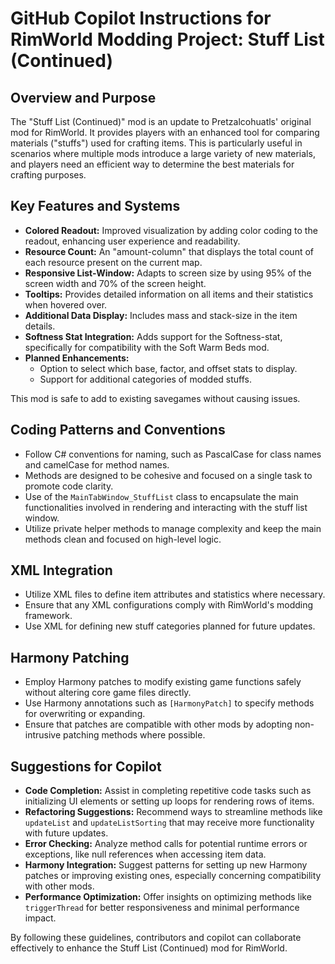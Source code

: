 # GitHub Copilot Instructions for RimWorld Modding Project: Stuff List (Continued)

## Overview and Purpose
The "Stuff List (Continued)" mod is an update to Pretzalcohuatls' original mod for RimWorld. It provides players with an enhanced tool for comparing materials ("stuffs") used for crafting items. This is particularly useful in scenarios where multiple mods introduce a large variety of new materials, and players need an efficient way to determine the best materials for crafting purposes.

## Key Features and Systems
- **Colored Readout:** Improved visualization by adding color coding to the readout, enhancing user experience and readability.
- **Resource Count:** An "amount-column" that displays the total count of each resource present on the current map.
- **Responsive List-Window:** Adapts to screen size by using 95% of the screen width and 70% of the screen height.
- **Tooltips:** Provides detailed information on all items and their statistics when hovered over.
- **Additional Data Display:** Includes mass and stack-size in the item details.
- **Softness Stat Integration:** Adds support for the Softness-stat, specifically for compatibility with the Soft Warm Beds mod.
- **Planned Enhancements:**
  - Option to select which base, factor, and offset stats to display.
  - Support for additional categories of modded stuffs.

This mod is safe to add to existing savegames without causing issues.

## Coding Patterns and Conventions
- Follow C# conventions for naming, such as PascalCase for class names and camelCase for method names.
- Methods are designed to be cohesive and focused on a single task to promote code clarity.
- Use of the `MainTabWindow_StuffList` class to encapsulate the main functionalities involved in rendering and interacting with the stuff list window.
- Utilize private helper methods to manage complexity and keep the main methods clean and focused on high-level logic.

## XML Integration
- Utilize XML files to define item attributes and statistics where necessary.
- Ensure that any XML configurations comply with RimWorld's modding framework.
- Use XML for defining new stuff categories planned for future updates.

## Harmony Patching
- Employ Harmony patches to modify existing game functions safely without altering core game files directly.
- Use Harmony annotations such as `[HarmonyPatch]` to specify methods for overwriting or expanding.
- Ensure that patches are compatible with other mods by adopting non-intrusive patching methods where possible.

## Suggestions for Copilot
- **Code Completion:** Assist in completing repetitive code tasks such as initializing UI elements or setting up loops for rendering rows of items.
- **Refactoring Suggestions:** Recommend ways to streamline methods like `updateList` and `updateListSorting` that may receive more functionality with future updates.
- **Error Checking:** Analyze method calls for potential runtime errors or exceptions, like null references when accessing item data.
- **Harmony Integration:** Suggest patterns for setting up new Harmony patches or improving existing ones, especially concerning compatibility with other mods.
- **Performance Optimization:** Offer insights on optimizing methods like `triggerThread` for better responsiveness and minimal performance impact.

By following these guidelines, contributors and copilot can collaborate effectively to enhance the Stuff List (Continued) mod for RimWorld.
